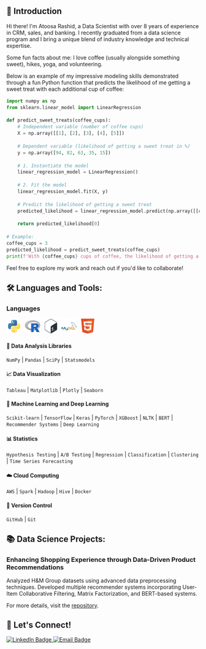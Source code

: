 ## 👋 Introduction

Hi there! I'm Atoosa Rashid, a Data Scientist with over 8 years of experience in CRM, sales, and banking. I recently graduated from a data science program and I bring a unique blend of industry knowledge and technical expertise. 

Some fun facts about me: I love coffee (usually alongside something sweet), hikes, yoga, and volunteering. 

Below is an example of my impressive modeling skills demonstrated through a fun Python function that predicts the likelihood of me getting a sweet treat with each additional cup of coffee:

```python
import numpy as np
from sklearn.linear_model import LinearRegression

def predict_sweet_treats(coffee_cups):
    # Independent variable (number of coffee cups)
    X = np.array([[1], [2], [3], [4], [5]])
    
    # Dependent variable (likelihood of getting a sweet treat in %)
    y = np.array([94, 82, 63, 35, 15])
    
    # 1. Instantiate the model
    linear_regression_model = LinearRegression()
    
    # 2. Fit the model
    linear_regression_model.fit(X, y)
    
    # Predict the likelihood of getting a sweet treat
    predicted_likelihood = linear_regression_model.predict(np.array([[coffee_cups]]))
    
    return predicted_likelihood[0]

# Example:
coffee_cups = 3
predicted_likelihood = predict_sweet_treats(coffee_cups)
print(f'With {coffee_cups} cups of coffee, the likelihood of getting a sweet treat is {predicted_likelihood:.2f}%!')

```

Feel free to explore my work and reach out if you'd like to collaborate!

## 🛠️ Languages and Tools:

### Languages
<div>
  <img src="https://raw.githubusercontent.com/devicons/devicon/master/icons/python/python-original.svg" title="Python" alt="Python" width="40" height="40"/>&nbsp;
  <img src="https://raw.githubusercontent.com/devicons/devicon/master/icons/r/r-original.svg" title="R" alt="R" width="40" height="40"/>&nbsp;
  <img src="https://raw.githubusercontent.com/devicons/devicon/master/icons/bash/bash-original.svg" title="Bash" alt="Bash" width="40" height="40"/>&nbsp;
  <img src="https://raw.githubusercontent.com/devicons/devicon/master/icons/mysql/mysql-original-wordmark.svg" title="MySQL" alt="MySQL" width="40" height="40"/>&nbsp;
  <img src="https://raw.githubusercontent.com/devicons/devicon/master/icons/html5/html5-original.svg" title="HTML" alt="HTML" width="40" height="40"/>&nbsp;
</div>

#### 🔢 Data Analysis Libraries
`NumPy` | `Pandas` | `SciPy` | `Statsmodels`

#### 📈 Data Visualization
`Tableau` | `Matplotlib` | `Plotly` | `Seaborn`

#### 🤖 Machine Learning and Deep Learning
`Scikit-learn` | `TensorFlow` | `Keras` | `PyTorch` | `XGBoost` | `NLTK` | `BERT` | `Recommender Systems` | `Deep Learning`

#### 📊 Statistics
`Hypothesis Testing` | `A/B Testing` |  `Regression` | `Classification` | `Clustering` | `Time Series Forecasting` 

#### ☁️ Cloud Computing
`AWS` | `Spark` | `Hadoop` | `Hive` | `Docker`

#### 🔧 Version Control
`GitHub` | `Git`


## 📚 Data Science Projects:

### Enhancing Shopping Experience through Data-Driven Product Recommendations

Analyzed H&M Group datasets using advanced data preprocessing techniques. Developed multiple recommender systems incorporating User-Item Collaborative Filtering, Matrix Factorization, and BERT-based systems.

For more details, visit the [repository](https://github.com/atoosa-r/BrainStationCapstone).

## 🔗 Let's Connect! 

<div id="badges">
  <a href="https://www.linkedin.com/in/atoosarashid/">
    <img src="https://img.shields.io/badge/LinkedIn-blue?style=for-the-badge&logo=linkedin&logoColor=white" alt="LinkedIn Badge"/>
  </a>
  <a href="mailto:atoosarashid@gmail.com">
    <img src="https://img.shields.io/badge/Email-red?style=for-the-badge&logo=gmail&logoColor=white" alt="Email Badge"/>
  </a>
</div>

